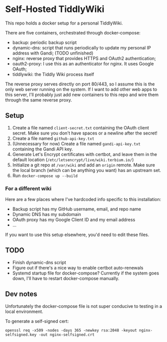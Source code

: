 # Self-Hosted TiddlyWiki

This repo holds a docker setup for a personal TiddlyWiki.

There are five containers, orchestrated through docker-compose:
 - backup: periodic backup script
 - dynamic-dns: script that runs periodically to update my personal IP address with Gandi; (TODO unfinished)
 - nginx: reverse proxy that provides HTTPS and OAuth2 authentication;
 - oauth2-proxy: I use this as an authenticator for nginx. It uses Google OAuth;
 - tiddlywiki: the Tiddly Wiki process itself

The reverse proxy serves directly on port 80/443, so I assume this is the only web server running on the system. If I want to add other web apps to this server, I'll probably just add new containers to this repo and wire them through the same reverse proxy.

## Setup

1. Create a file named `client-secret.txt` containing the OAuth client secret. Make sure you don't have spaces or a newline after the secret!
2. Create a file named `github-api-key.txt` 
3. (Unnecessary for now) Create a file named `gandi-api-key.txt` containing the Gandi API key.
4. Generate Let's Encrypt certificates with certbot, and leave them in the default location (`/etc/letsencrypt/live/wiki.terbium.io/`)
6. Initialize a git repo at `/var/wiki` and add an `origin` remote. Make sure the local branch (which can be anything you want) has an upstream set.
5. Run `docker-compose up --build`

### For a different wiki

Here are a few places where I've hardcoded info specific to this installation:
* Backup script has my GitHub username, email, and repo name
* Dynamic DNS has my subdomain
* OAuth proxy has my Google Client ID and my email address
* ...

If you want to use this setup elsewhere, you'd need to edit these files.

## TODO

* Finish dynamic-dns script
* Figure out if there's a nice way to enable certbot auto-renewals
* Systemd startup file for docker-compose? Currently if the system goes down, I'll have to restart docker-compose manually.

## Dev notes

Unfortunately the docker-compose file is not super conducive to testing in a local environment.

To generate a self-signed cert:

```shell
openssl req -x509 -nodes -days 365 -newkey rsa:2048 -keyout nginx-selfsigned.key -out nginx-selfsigned.crt
```
